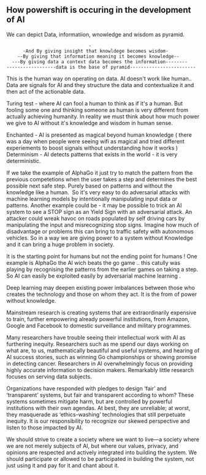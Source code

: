 ## How powershift is occuring in the development of AI

We can depict Data, informatiion, wnowledge and wisdom as pyramid.  

                                  -  
          -And By giving insight that knowldege becomes wisdom-  
        --By giving that information meaning it becomes knowledge--  
      ---By giving data a context data becomes the information--------  
    ------------------data is the base of pyramid------------------------  

This is the human way on operating on data. AI doesn't work like human.. 
Data are signals for AI and they structure the data and contextualize it and then act of the actionable data.

Turing test - where AI can fool a human to think as if it's a human.
But fooling some one  and thinking someone as human is very different from actually achieving humanity.
In reality we must think about how much power we give to AI without it's knowledge and wisdom in human sense. 

Enchanted - AI is presented as magical beyond human knowledge ( there was a day when people were seeing wifi as magical and tried different experiements to boost signals without understanding how it works )
Determinism - AI detects patterns that exists in the world - it is very deterministic.

If we take the example of AlphaGo it just try to match the pattern from the previous competetions when the user takes a step and determines the best possible next safe step. Purely based on patterns and without the knowledge like a human.  So it's very easy to do adversarial attacks with machine learning models by intentionally manipulating input data or patterns. Another example could be - it may be possible to trick an AI system to see a STOP sign as an Yield Sign with an adversarial attack. An attacker could wreak havoc on roads populated by self driving cars by manipulating the input and misrecognizing stop signs. Imagine how much of disadvantage or problems this can bring to traffic safety with autonomous vehicles. So in a way we are giving power to a system without Knowledge and it can bring a huge problem in society.

It is the starting point for humans but not the ending point for humans ! One example is AlphaGo the AI wich beats the go game ..
this catully was playing by recognising the patterns from the earlier games on taking a step. 
So AI can easily be exploited easily by adversarial machine learning .

Deep learning may deepen existing power imbalances between those who creates the technology and those on whom they act. 
It is the from of power without knowledge.

Mainstream research is creating systems that are extraordinarily expensive to train, further empowering already powerful institutions, 
from Amazon, Google and Facebook to domestic surveillance and military programmes.

Many researchers have trouble seeing their intellectual work with AI as furthering inequity. Researchers such as me spend our days working on what are, to us, mathematically
beautiful and useful systems, and hearing of AI success stories, such as winning Go championships or showing promise in detecting cancer. 
Researchers in AI overwhelmingly focus on providing highly accurate information to decision makers. Remarkably little research focuses on serving data subjects.

Organizations have responded with pledges to design ‘fair’ and ‘transparent’ systems, but fair and transparent according to whom?
These systems sometimes mitigate harm, but are controlled by powerful institutions with their own agendas. At best, they are unreliable; at worst, they masquerade as
‘ethics-washing’ technologies that still perpetuate inequity. It is our responsibility to recognize our skewed perspective and listen to those impacted by AI.

We should strive to create a society where we want to live—a society where we are not merely subjects of AI, but where our values, privacy, and opinions are respected and actively integrated into building the system. We should participate or allowed to be participated in building the system, not just using it and pay for it and chant about it.



